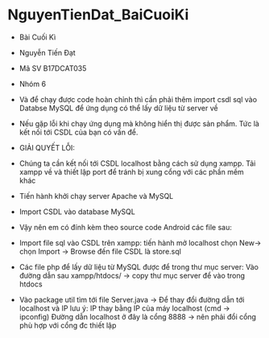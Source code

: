 # NguyenTienDat_BaiCuoiKi
- Bài Cuối Kì 
- Nguyễn Tiến Đạt 
- Mã SV B17DCAT035 
- Nhóm 6

- Và để chạy được code hoàn chỉnh thì cần phải thêm import csdl sql vào Databse MySQL để ứng dụng có thể lấy dữ liệu từ server về
- Nếu gặp lỗi khi chạy ứng dụng mà không hiển thị được sản phẩm. Tức là kết nối tới CSDL của bạn có vấn để.
-	GIẢI QUYẾT LỖI:
-	Chúng ta cần kết nối tới CSDL localhost bằng cách sử dụng xampp. Tải xampp về và thiết lập port để tránh bị xung cổng với các phần mềm khác
 
-	Tiến hành khởi chạy server Apache và MySQL
-	Import CSDL vào database MySQL
-	Vậy nên em có đính kèm theo source code Android các file sau: 
+  Import file sql vào CSDL trên xampp: tiến hành mở localhost chọn New-> chọn Import -> Browse đến file CSDL là store.sql 
+ Các file php để lấy dữ liệu từ MySQL được để trong thư mục server: Vào đường dẫn sau xampp/htdocs/ -> copy thư mục server để vào trong htdocs 
 
+  Vào package util tìm tới file Server.java -> Để thay đổi đường dẫn tới localhost và IP lưu ý:
IP thay bằng IP của máy localhost (cmd -> ipconfig)
Đường dẫn localhost ở đây là cổng 8888 -> nên phải đổi cổng phù hợp với cổng đc thiết lập 
 
